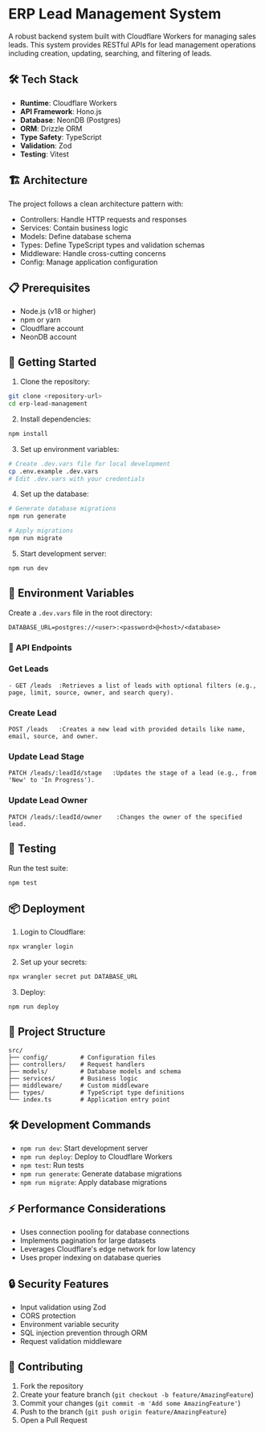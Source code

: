 # ERP Lead Management System

A robust backend system built with Cloudflare Workers for managing sales leads.
This system provides RESTful APIs for lead management operations including creation, updating, searching, and filtering of leads.

## 🛠️ Tech Stack

- **Runtime**: Cloudflare Workers
- **API Framework**: Hono.js
- **Database**: NeonDB (Postgres)
- **ORM**: Drizzle ORM
- **Type Safety**: TypeScript
- **Validation**: Zod
- **Testing**: Vitest

## 🏗️ Architecture

The project follows a clean architecture pattern with:

- Controllers: Handle HTTP requests and responses
- Services: Contain business logic
- Models: Define database schema
- Types: Define TypeScript types and validation schemas
- Middleware: Handle cross-cutting concerns
- Config: Manage application configuration

## 📋 Prerequisites

- Node.js (v18 or higher)
- npm or yarn
- Cloudflare account
- NeonDB account

## 🚀 Getting Started

1. Clone the repository:
```bash
git clone <repository-url>
cd erp-lead-management
```

2. Install dependencies:
```bash
npm install
```

3. Set up environment variables:
```bash
# Create .dev.vars file for local development
cp .env.example .dev.vars
# Edit .dev.vars with your credentials
```

4. Set up the database:
```bash
# Generate database migrations
npm run generate

# Apply migrations
npm run migrate
```

5. Start development server:
```bash
npm run dev
```

## 🔑 Environment Variables

Create a `.dev.vars` file in the root directory:

```env
DATABASE_URL=postgres://<user>:<password>@<host>/<database>
```

### 📝 API Endpoints

### Get Leads
``` 
- GET /leads  :Retrieves a list of leads with optional filters (e.g., page, limit, source, owner, and search query).
```

### Create Lead
``` 
POST /leads   :Creates a new lead with provided details like name, email, source, and owner.
```

### Update Lead Stage
``` 
PATCH /leads/:leadId/stage   :Updates the stage of a lead (e.g., from 'New' to 'In Progress').
```

### Update Lead Owner
``` 
PATCH /leads/:leadId/owner    :Changes the owner of the specified lead.
```

## 🧪 Testing

Run the test suite:
```bash
npm test
```

## 📦 Deployment

1. Login to Cloudflare:
```bash
npx wrangler login
```

2. Set up your secrets:
```bash
npx wrangler secret put DATABASE_URL
```

3. Deploy:
```bash
npm run deploy
```

## 📁 Project Structure

```
src/
├── config/         # Configuration files
├── controllers/    # Request handlers
├── models/         # Database models and schema
├── services/       # Business logic
├── middleware/     # Custom middleware
├── types/          # TypeScript type definitions
└── index.ts        # Application entry point
```

## 🛠️ Development Commands

- `npm run dev`: Start development server
- `npm run deploy`: Deploy to Cloudflare Workers
- `npm test`: Run tests
- `npm run generate`: Generate database migrations
- `npm run migrate`: Apply database migrations

## ⚡ Performance Considerations

- Uses connection pooling for database connections
- Implements pagination for large datasets
- Leverages Cloudflare's edge network for low latency
- Uses proper indexing on database queries

## 🔒 Security Features

- Input validation using Zod
- CORS protection
- Environment variable security
- SQL injection prevention through ORM
- Request validation middleware

## 🤝 Contributing

1. Fork the repository
2. Create your feature branch (`git checkout -b feature/AmazingFeature`)
3. Commit your changes (`git commit -m 'Add some AmazingFeature'`)
4. Push to the branch (`git push origin feature/AmazingFeature`)
5. Open a Pull Request
